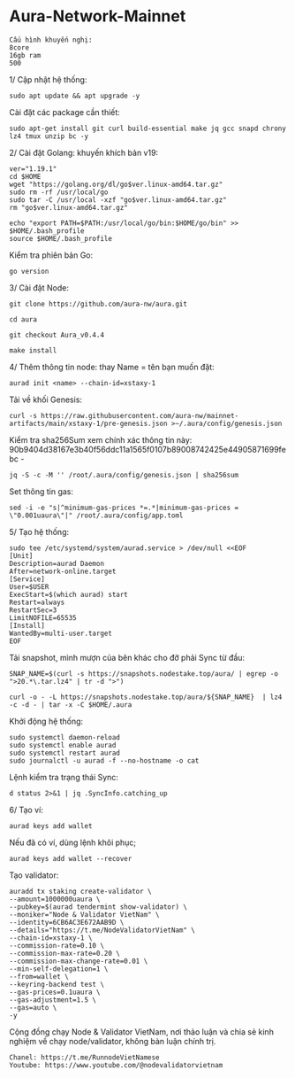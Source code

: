 # Aura-Network-Mainnet

    Cấu hình khuyến nghị:
    8core
    16gb ram
    500

1/ Cập nhật hệ thống:

    sudo apt update && apt upgrade -y
    
Cài đặt các package cần thiết:

    sudo apt-get install git curl build-essential make jq gcc snapd chrony lz4 tmux unzip bc -y
    
2/ Cài đặt Golang: khuyến khích bản v19:

    ver="1.19.1"
    cd $HOME
    wget "https://golang.org/dl/go$ver.linux-amd64.tar.gz"
    sudo rm -rf /usr/local/go
    sudo tar -C /usr/local -xzf "go$ver.linux-amd64.tar.gz"
    rm "go$ver.linux-amd64.tar.gz"

    echo "export PATH=$PATH:/usr/local/go/bin:$HOME/go/bin" >> $HOME/.bash_profile
    source $HOME/.bash_profile

Kiểm tra phiên bản Go:

    go version
    
3/ Cài đặt Node:

    git clone https://github.com/aura-nw/aura.git

    cd aura

    git checkout Aura_v0.4.4

    make install

4/ Thêm thông tin node: thay Name = tên bạn muốn đặt:

    aurad init <name> --chain-id=xstaxy-1
    
 Tải về khối Genesis:
 
    curl -s https://raw.githubusercontent.com/aura-nw/mainnet-artifacts/main/xstaxy-1/pre-genesis.json >~/.aura/config/genesis.json
    
 Kiểm tra sha256Sum xem chính xác thông tin này: 90b9404d38167e3b40f56ddc11a1565f0107b89008742425e44905871699febc  -
 
    jq -S -c -M '' /root/.aura/config/genesis.json | sha256sum
    
 Set thông tin gas:
 
    sed -i -e "s|^minimum-gas-prices *=.*|minimum-gas-prices = \"0.001uaura\"|" /root/.aura/config/app.toml
    
 5/ Tạo hệ thống:

    sudo tee /etc/systemd/system/aurad.service > /dev/null <<EOF
    [Unit]
    Description=aurad Daemon
    After=network-online.target
    [Service]
    User=$USER
    ExecStart=$(which aurad) start
    Restart=always
    RestartSec=3
    LimitNOFILE=65535
    [Install]
    WantedBy=multi-user.target
    EOF

Tải snapshot, mình mượn của bên khác cho đỡ phải Sync từ đầu:

    SNAP_NAME=$(curl -s https://snapshots.nodestake.top/aura/ | egrep -o ">20.*\.tar.lz4" | tr -d ">")

    curl -o - -L https://snapshots.nodestake.top/aura/${SNAP_NAME}  | lz4 -c -d - | tar -x -C $HOME/.aura

Khởi động hệ thống:
    
    sudo systemctl daemon-reload
    sudo systemctl enable aurad
    sudo systemctl restart aurad
    sudo journalctl -u aurad -f --no-hostname -o cat

Lệnh kiểm tra trạng thái Sync:

    d status 2>&1 | jq .SyncInfo.catching_up
   
6/ Tạo ví:

    aurad keys add wallet
    
Nếu đã có ví, dùng lệnh khôi phục;

    aurad keys add wallet --recover
    
Tạo validator:

    auradd tx staking create-validator \
    --amount=1000000uaura \
    --pubkey=$(aurad tendermint show-validator) \
    --moniker="Node & Validator VietNam" \
    --identity=6CB6AC3E672AAB9D \
    --details="https://t.me/NodeValidatorVietNam" \
    --chain-id=xstaxy-1 \
    --commission-rate=0.10 \
    --commission-max-rate=0.20 \
    --commission-max-change-rate=0.01 \
    --min-self-delegation=1 \
    --from=wallet \
    --keyring-backend test \
    --gas-prices=0.1uaura \
    --gas-adjustment=1.5 \
    --gas=auto \
    -y

Cộng đồng chạy Node & Validator VietNam, nơi thảo luận và chia sẻ kinh nghiệm về chạy node/validator, không bàn luận chính trị.

    Chanel: https://t.me/RunnodeVietNamese
    Youtube: https://www.youtube.com/@nodevalidatorvietnam
